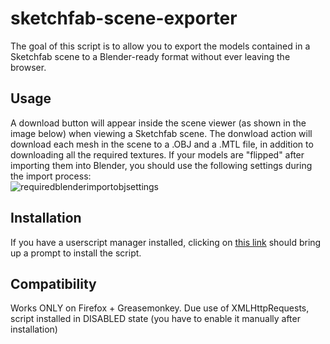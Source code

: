 sketchfab-scene-exporter
===================
The goal of this script is to allow you to export the models contained in a Sketchfab scene to a Blender-ready format without ever leaving the browser.  

Usage
---------------------
A download button will appear inside the scene viewer (as shown in the image below) when viewing a Sketchfab scene. The donwload action will download each mesh in the scene to a .OBJ and a .MTL file, in addition to downloading all the required textures. If your models are "flipped" after importing them into Blender, you should use the following settings during the import process:   
![requiredblenderimportobjsettings](https://cloud.githubusercontent.com/assets/3529573/3884105/ec8cdfe6-21a9-11e4-9a21-d6bad493daf1.png)
  
Installation
---------------------
If you have a userscript manager installed, clicking on [this link](https://github.com/IPv6/sketchfab-scene-exporter/raw/master/sketchfab-scene-exporter.user.js) should bring up a prompt to install the script. 

Compatibility
---------------------
Works ONLY on Firefox + Greasemonkey. Due use of XMLHttpRequests, script installed in DISABLED state (you have to enable it manually after installation)


